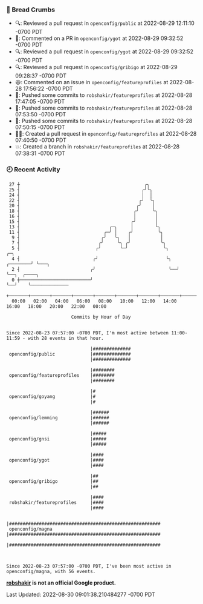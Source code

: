 ### 🍞 Bread Crumbs

 * 🔍: Reviewed a pull request in  `openconfig/public` at 2022-08-29 12:11:10 -0700 PDT
 * 💬: Commented on a PR in  `openconfig/ygot` at 2022-08-29 09:32:52 -0700 PDT
 * 🔍: Reviewed a pull request in  `openconfig/ygot` at 2022-08-29 09:32:52 -0700 PDT
 * 🔍: Reviewed a pull request in  `openconfig/gribigo` at 2022-08-29 09:28:37 -0700 PDT
 * 😃: Commented on an issue in `openconfig/featureprofiles` at 2022-08-28 17:56:22 -0700 PDT
 * 🚢: Pushed some commits to `robshakir/featureprofiles` at 2022-08-28 17:47:05 -0700 PDT
 * 🚢: Pushed some commits to `robshakir/featureprofiles` at 2022-08-28 07:53:50 -0700 PDT
 * 🚢: Pushed some commits to `robshakir/featureprofiles` at 2022-08-28 07:50:15 -0700 PDT
 * ✍🏼: Created a pull request in `openconfig/featureprofiles` at 2022-08-28 07:40:50 -0700 PDT
 * 💥: Created a branch in `robshakir/featureprofiles` at 2022-08-28 07:38:31 -0700 PDT

### 🕘 Recent Activity
```
 27 ┼                                              ╭╮
 25 ┤                                             ╭╯╰╮
 24 ┤                                             │  │
 22 ┤                                            ╭╯  ╰╮
 20 ┤                                           ╭╯    │
 18 ┤                                          ╭╯     ╰╮
 16 ┤                                          │       │
 15 ┤                                         ╭╯       │
 13 ┤                                 ╭─╮     │        ╰╮
 11 ┤                               ╭─╯ │    ╭╯         ╰╮
  9 ┤                              ╭╯   ╰╮   │           │
  7 ┤                             ╭╯     ╰╮ ╭╯           ╰╮
  5 ┤                            ╭╯       ╰─╯             ╰╮            ╭─╮
  4 ┤                           ╭╯                         ╰╮  ╭────────╯ ╰───╮
  2 ┤                          ╭╯                           ╰──╯              ╰──╮  ╭────╮
  0 ┼──────────────────────────╯                                                 ╰──╯    ╰──────────────
    +───────+───────+───────+───────+───────+───────+───────+───────+───────+───────+───────+───────+────
  00:00   02:00   04:00   06:00   08:00   10:00   12:00   14:00   16:00   18:00   20:00   22:00   00:00   

						Commits by Hour of Day


Since 2022-08-23 07:57:00 -0700 PDT, I'm most active between 11:00-11:59 - with 28 events in that hour.

```



```
                               |##############
 openconfig/public             |##############
                               |##############

                               |########
 openconfig/featureprofiles    |########
                               |########

                               |#
 openconfig/goyang             |#
                               |#

                               |######
 openconfig/lemming            |######
                               |######

                               |#####
 openconfig/gnsi               |#####
                               |#####

                               |####
 openconfig/ygot               |####
                               |####

                               |##
 openconfig/gribigo            |##
                               |##

                               |####
 robshakir/featureprofiles     |####
                               |####

                               |########################################################
 openconfig/magna              |########################################################
                               |########################################################



Since 2022-08-23 07:57:00 -0700 PDT, I've been most active in openconfig/magna, with 56 events.

```
**[robshakir](mailto:robjs@google.com) is not an official Google product.**  


Last Updated: 2022-08-30 09:01:38.210484277 -0700 PDT
